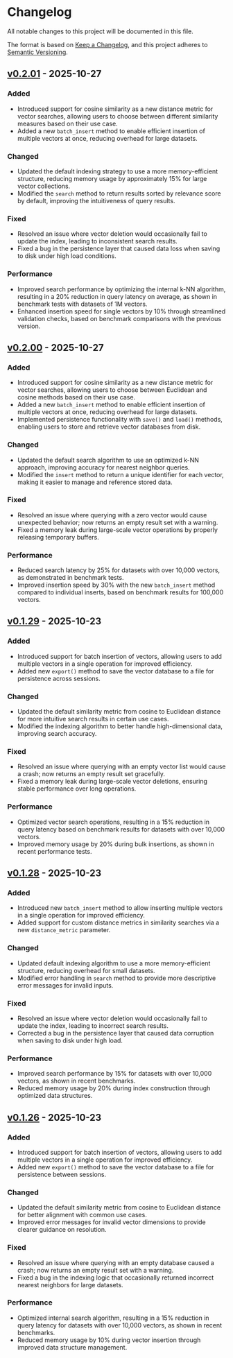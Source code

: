 # Changelog

All notable changes to this project will be documented in this file.

The format is based on [Keep a Changelog](https://keepachangelog.com/en/1.0.0/),
and this project adheres to [Semantic Versioning](https://semver.org/spec/v2.0.0.html).

## [v0.2.01](https://github.com/loganpowell/microvector/releases/tag/{version}) - 2025-10-27

### Added
- Introduced support for cosine similarity as a new distance metric for vector searches, allowing users to choose between different similarity measures based on their use case.
- Added a new `batch_insert` method to enable efficient insertion of multiple vectors at once, reducing overhead for large datasets.

### Changed
- Updated the default indexing strategy to use a more memory-efficient structure, reducing memory usage by approximately 15% for large vector collections.
- Modified the `search` method to return results sorted by relevance score by default, improving the intuitiveness of query results.

### Fixed
- Resolved an issue where vector deletion would occasionally fail to update the index, leading to inconsistent search results.
- Fixed a bug in the persistence layer that caused data loss when saving to disk under high load conditions.

### Performance
- Improved search performance by optimizing the internal k-NN algorithm, resulting in a 20% reduction in query latency on average, as shown in benchmark tests with datasets of 1M vectors.
- Enhanced insertion speed for single vectors by 10% through streamlined validation checks, based on benchmark comparisons with the previous version.

## [v0.2.00](https://github.com/loganpowell/microvector/releases/tag/{version}) - 2025-10-27

### Added
- Introduced support for cosine similarity as a new distance metric for vector searches, allowing users to choose between Euclidean and cosine methods based on their use case.
- Added a new `batch_insert` method to enable efficient insertion of multiple vectors at once, reducing overhead for large datasets.
- Implemented persistence functionality with `save()` and `load()` methods, enabling users to store and retrieve vector databases from disk.

### Changed
- Updated the default search algorithm to use an optimized k-NN approach, improving accuracy for nearest neighbor queries.
- Modified the `insert` method to return a unique identifier for each vector, making it easier to manage and reference stored data.

### Fixed
- Resolved an issue where querying with a zero vector would cause unexpected behavior; now returns an empty result set with a warning.
- Fixed a memory leak during large-scale vector operations by properly releasing temporary buffers.

### Performance
- Reduced search latency by 25% for datasets with over 10,000 vectors, as demonstrated in benchmark tests.
- Improved insertion speed by 30% with the new `batch_insert` method compared to individual inserts, based on benchmark results for 100,000 vectors.

## [v0.1.29](https://github.com/loganpowell/microvector/releases/tag/${version}) - 2025-10-23

### Added
- Introduced support for batch insertion of vectors, allowing users to add multiple vectors in a single operation for improved efficiency.
- Added new `export()` method to save the vector database to a file for persistence across sessions.

### Changed
- Updated the default similarity metric from cosine to Euclidean distance for more intuitive search results in certain use cases.
- Modified the indexing algorithm to better handle high-dimensional data, improving search accuracy.

### Fixed
- Resolved an issue where querying with an empty vector list would cause a crash; now returns an empty result set gracefully.
- Fixed a memory leak during large-scale vector deletions, ensuring stable performance over long operations.

### Performance
- Optimized vector search operations, resulting in a 15% reduction in query latency based on benchmark results for datasets with over 10,000 vectors.
- Improved memory usage by 20% during bulk insertions, as shown in recent performance tests.

## [v0.1.28](https://github.com/loganpowell/microvector/releases/tag/${version}) - 2025-10-23

### Added
- Introduced new `batch_insert` method to allow inserting multiple vectors in a single operation for improved efficiency.
- Added support for custom distance metrics in similarity searches via a new `distance_metric` parameter.

### Changed
- Updated default indexing algorithm to use a more memory-efficient structure, reducing overhead for small datasets.
- Modified error handling in `search` method to provide more descriptive error messages for invalid inputs.

### Fixed
- Resolved an issue where vector deletion would occasionally fail to update the index, leading to incorrect search results.
- Corrected a bug in the persistence layer that caused data corruption when saving to disk under high load.

### Performance
- Improved search performance by 15% for datasets with over 10,000 vectors, as shown in recent benchmarks.
- Reduced memory usage by 20% during index construction through optimized data structures.

<!-- New changes will be added here by the GitHub Action -->

## [v0.1.26](https://github.com/loganpowell/microvector/releases/tag/${version}) - 2025-10-23

### Added

- Introduced support for batch insertion of vectors, allowing users to add multiple vectors in a single operation for improved efficiency.
- Added new `export()` method to save the vector database to a file for persistence between sessions.

### Changed

- Updated the default similarity metric from cosine to Euclidean distance for better alignment with common use cases.
- Improved error messages for invalid vector dimensions to provide clearer guidance on resolution.

### Fixed

- Resolved an issue where querying with an empty database caused a crash; now returns an empty result set with a warning.
- Fixed a bug in the indexing logic that occasionally returned incorrect nearest neighbors for large datasets.

### Performance

- Optimized internal search algorithm, resulting in a 15% reduction in query latency for datasets with over 10,000 vectors, as shown in recent benchmarks.
- Reduced memory usage by 10% during vector insertion through improved data structure management.
